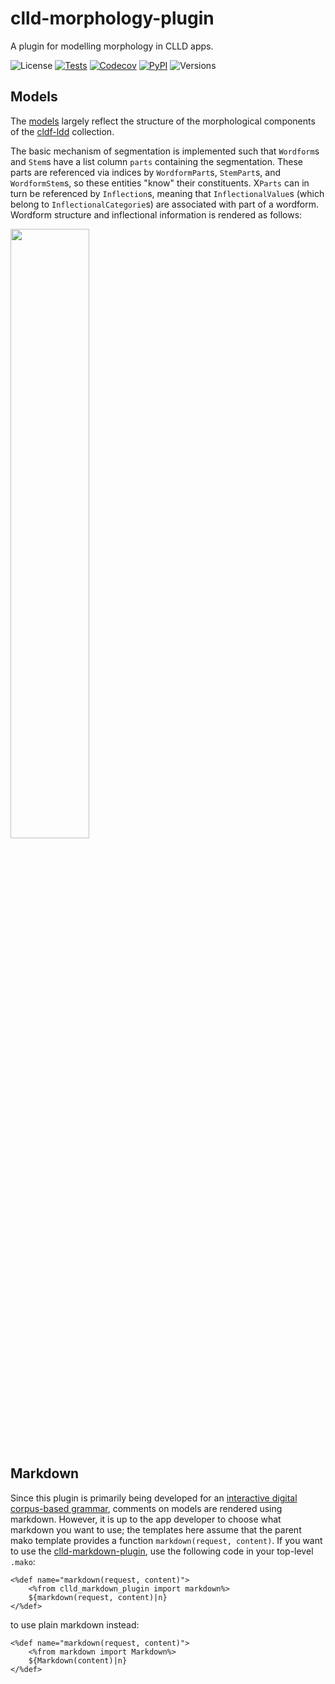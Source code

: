 # clld-morphology-plugin

A plugin for modelling morphology in CLLD apps.

![License](https://img.shields.io/github/license/fmatter/clld-morphology-plugin)
[![Tests](https://img.shields.io/github/actions/workflow/status/fmatter/clld-morphology-plugin/tests.yml?label=tests&branch=main)](https://github.com/fmatter/clld-morphology-plugin/actions/workflows/tests.yml)
[![Codecov](https://img.shields.io/codecov/c/github/fmatter/clld-morphology-plugin)](https://app.codecov.io/gh/fmatter/clld-morphology-plugin/)
[![PyPI](https://img.shields.io/pypi/v/clld-morphology-plugin.svg)](https://pypi.org/project/clld-morphology-plugin)
![Versions](https://img.shields.io/pypi/pyversions/clld-morphology-plugin)

## Models
The [models](/src/clld_morphology_plugin/models.py) largely reflect the structure of the morphological components of the [cldf-ldd](https://github.com/fmatter/cldf-ldd) collection.

The basic mechanism of segmentation is implemented such that `Wordform`s and `Stem`s have a list column `parts` containing the segmentation.
These parts are referenced via indices by `WordformPart`s, `StemPart`s, and `WordformStem`s, so these entities "know" their constituents.
X`Parts` can in turn be referenced by `Inflection`s, meaning that `InflectionalValue`s (which belong to `InflectionalCategorie`s) are associated with part of a wordform.
Wordform structure and inflectional information is rendered as follows:

<img src="https://user-images.githubusercontent.com/2378389/221690084-36690385-7f9d-4bd6-99ac-d87c1964f06b.png" width="50%" height="50%">



## Markdown
Since this plugin is primarily being developed for an [interactive digital corpus-based grammar](https://github.com/fmatter/indicogram), comments on models are rendered using markdown.
However, it is up to the app developer to choose what markdown you want to use; the templates here assume that the parent mako template provides a function `markdown(request, content)`.
If you want to use the [clld-markdown-plugin](https://github.com/clld/clld-markdown-plugin/), use the following code in your top-level `.mako`:

    <%def name="markdown(request, content)">
        <%from clld_markdown_plugin import markdown%>
        ${markdown(request, content)|n}
    </%def>

to use plain markdown instead:

    <%def name="markdown(request, content)">
        <%from markdown import Markdown%>
        ${Markdown(content)|n}
    </%def>
